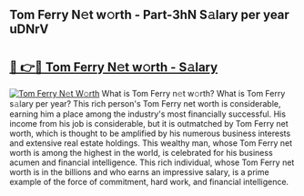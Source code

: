 ## Tom Ferry N𝚎t w𝚘rth - Part-3hN S𝚊lary per year uDNrV

# <h2><a href="http://gc2abs.nevu.top/?p=Tom+Ferry">🔗 👉🔴 Tom Ferry N𝚎t w𝚘rth - S𝚊lary</a></h2>

[![Tom Ferry N𝚎t W𝚘rth](https://i.imgur.com/Oavwk0R.jpeg)](http://gc2abs.nevu.top/?p=Tom+Ferry)
What is Tom Ferry n𝚎t w𝚘rth? What is Tom Ferry s𝚊lary per year?
This rich person's Tom Ferry net worth is considerable, earning him a place among the industry's most financially successful. His income from his job is considerable, but it is outmatched by Tom Ferry net worth, which is thought to be amplified by his numerous business interests and extensive real estate holdings. This wealthy man, whose Tom Ferry net worth is among the highest in the world, is celebrated for his business acumen and financial intelligence. This rich individual, whose Tom Ferry net worth is in the billions and who earns an impressive salary, is a prime example of the force of commitment, hard work, and financial intelligence.
